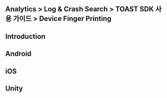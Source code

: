 ## Analytics > Log & Crash Search > TOAST SDK 사용 가이드 > Device Finger Printing

## Introduction

## Android

## iOS

## Unity
